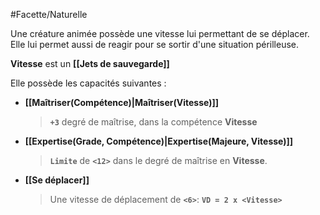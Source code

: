#Facette/Naturelle 

Une créature animée possède une vitesse lui permettant de se déplacer. Elle lui permet aussi de reagir pour se sortir d'une situation périlleuse.

**Vitesse** est un **[[Jets de sauvegarde]]**

Elle possède les capacités suivantes :
* **[[Maîtriser(Compétence)|Maîtriser(Vitesse)]]**
    > **`+3`** degré de maîtrise, dans la compétence **Vitesse**
* **[[Expertise(Grade, Compétence)|Expertise(Majeure, Vitesse)]]**
    > **`Limite`** de **`<12>`** dans le degré de maîtrise en **Vitesse**.
* **[[Se déplacer]]**
    > Une vitesse de déplacement de **`<6>`**:
    >     **`VD = 2 x <Vitesse>`**